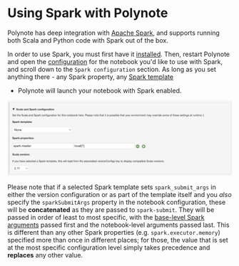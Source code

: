 # Using Spark with Polynote

Polynote has deep integration with [Apache Spark](https://spark.apache.org), and supports running both Scala and Python
code with Spark out of the box. 

In order to use Spark, you must first have it [installed](installation.md#spark-support). Then, restart Polynote and 
open the [configuration](notebook-configuration.md) for the notebook you'd like to use with Spark, and scroll down to the 
`Spark configuration` section. As long as you set anything there - any Spark property, any [Spark template](server-configuration.md#spark)
- Polynote will launch your notebook with Spark enabled. 

![spark-master-config](images/spark-master-config.png)

Please note that if a selected Spark template sets `spark_submit_args` in either the version configuration or as part
of the template itself and you *also* specify the `sparkSubmitArgs` property in the notebook configuration, 
these will be **concatenated** as they are passed to `spark-submit`. 
They will be passed in order of least to most specific, 
with the [base-level Spark arguments](https://github.com/polynote/polynote/blob/master/config-template.yml#L149) passed first and the notebook-level arguments passed last. 
This is different than any other Spark properties (e.g. `spark.executor.memory`) specified more than 
once in different places; for those, the value that is set at the most specific configuration level 
simply takes precedence and **replaces** any other value. 